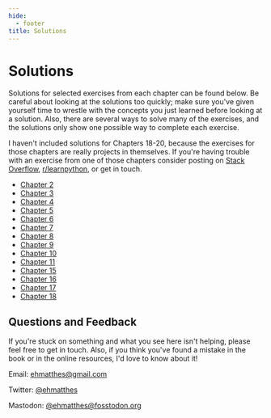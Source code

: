 ```yaml
---
hide:
  - footer
title: Solutions
---
```


# Solutions

Solutions for selected exercises from each chapter can be found below. Be careful about looking at the solutions too quickly; make sure you've given yourself time to wrestle with the concepts you just learned before looking at a solution. Also, there are several ways to solve many of the exercises, and the solutions only show one possible way to complete each exercise.

I haven't included solutions for Chapters 18-20, because the exercises for those chapters are really projects in themselves. If you're having trouble with an exercise from one of those chapters consider posting on [Stack Overflow](https://stackoverflow.com/), [r/learnpython](https://www.reddit.com/r/learnpython/), or get in touch.

- [Chapter 2](chapter_2.md)
- [Chapter 3](chapter_3.md)
- [Chapter 4](chapter_4.md)
- [Chapter 5](chapter_5.md)
- [Chapter 6](chapter_6.md)
- [Chapter 7](chapter_7.md)
- [Chapter 8](chapter_8.md)
- [Chapter 9](chapter_9.md)
- [Chapter 10](chapter_10.md)
- [Chapter 11](chapter_11.md)
- [Chapter 15](chapter_15.md)
- [Chapter 16](chapter_16.md)
- [Chapter 17](chapter_17.md)
- [Chapter 18](chapter_18.md)

Questions and Feedback
---

If you're stuck on something and what you see here isn't helping, please feel free to get in touch. Also, if you think you've found a mistake in the book or in the online resources, I'd love to know about it!

Email: [ehmatthes@gmail.com](mailto:ehmatthes@gmail.com)

Twitter: [@ehmatthes](https://twitter.com/ehmatthes/)

Mastodon: [@ehmatthes@fosstodon.org](https://fosstodon.org/@ehmatthes)